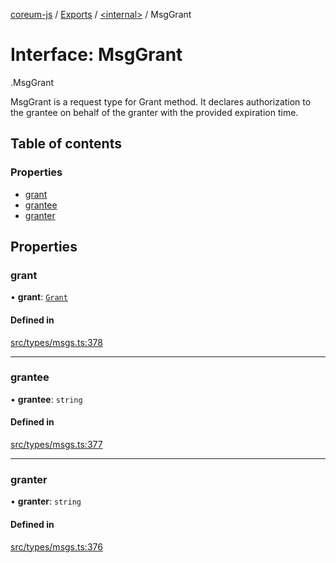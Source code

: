 [coreum-js](../README.md) / [Exports](../modules.md) / [<internal\>](../modules/internal_.md) / MsgGrant

# Interface: MsgGrant

[<internal>](../modules/internal_.md).MsgGrant

MsgGrant is a request type for Grant method. It declares authorization to the grantee
on behalf of the granter with the provided expiration time.

## Table of contents

### Properties

- [grant](internal_.MsgGrant.md#grant)
- [grantee](internal_.MsgGrant.md#grantee)
- [granter](internal_.MsgGrant.md#granter)

## Properties

### grant

• **grant**: [`Grant`](../modules/internal_.md#grant)

#### Defined in

[src/types/msgs.ts:378](https://github.com/PulsaraIO/coreum-js/blob/63824e3/src/types/msgs.ts#L378)

___

### grantee

• **grantee**: `string`

#### Defined in

[src/types/msgs.ts:377](https://github.com/PulsaraIO/coreum-js/blob/63824e3/src/types/msgs.ts#L377)

___

### granter

• **granter**: `string`

#### Defined in

[src/types/msgs.ts:376](https://github.com/PulsaraIO/coreum-js/blob/63824e3/src/types/msgs.ts#L376)
